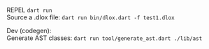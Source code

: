 REPEL `dart run` \
Source a .dlox file:  `dart run bin/dlox.dart -f test1.dlox` 

Dev (codegen): \
Generate AST classes: `dart run tool/generate_ast.dart ./lib/ast`
